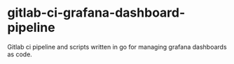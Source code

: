 # gitlab-ci-grafana-dashboard-pipeline
Gitlab ci pipeline and scripts written in go for managing grafana dashboards as code.
